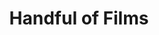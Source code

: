 ---
layout: project
order: 3
metatitle: Handful of Films ✕ Esten.co
metadescription: An award winning production company devoted to creating exquisite and timeless films
metaimg: portfolio/handful-of-films/hof-1.jpg
device: desktop
title: Handful of Films
headline: Crafting a great film is hard, there’s only time for a handful
hyperlink: https://handfuloffilms.ca/
hex: "FF4438"
hex2: "fddddd"
agency: Lift Interactive
type: Website
role: Strategy
role2: Design
bug: hof-bug.png
cardbackground: hof-background.png
cardbackgroundalt: Handful of Films supporting graphic of the "Boy Nomad" film
herographic: hof-herographic.jpg
herographicalt: Homepage screenshot of the Handful of Films website
introimgalt: Grid of screenshots from various pages of the Handful of Films website
screens1title: Only Time For A Handful
screens1description: Handful of Films came to us seeking an alluring new site that would justly showcase their award winning films with a priority on intuitive interface patterns users can explore with ease.</br>With such an eclectic body of work, flexible storytelling was imperative to guarantee each film is shared as originally intended.
screens1desktop: hof-screen-1.jpg
screens1desktopalt: Responsive desktop screenshot of the Handful of Films "about us" page
screens2desktop: hof-screen-2.jpg
screens2desktopalt: Responsive desktop screenshot of the Handful of Films "home" page
screens3desktop: hof-screen-3.jpg
screens3desktopalt: Responsive desktop screenshot of the Handful of Films "the great human odyssey" film page
bustoutimage: hof-quote1.jpg
bustoutimagealt: Poster imagery of the Equus film featuring a white horse on a black background
screens2title: Hand Crafted
screens2description: Our design placed an emphasis on showcasing their gripping content, cinematography and photography through modular layouts that give each film’s brand, story and visuals the spotlight. This modular structure also serves well for responsive design, translating seamlessly to devices of all sizes. In 2019 we were proud to take home an Embers Award for the best website under 30k.
screens2linktext: Digital Alberta
screens2linkurl: https://digitalalberta.com/ember-awards-2019/2019-winners/
screens2firstimage: hof-mobile1.jpg
screens2firstimagealt: Responsive mobile screenshot of the Handful of Films "home" page
screens2secondimage: hof-mobile2.jpg
screens2secondimagealt: Responsive mobile screenshot of the Handful of Films "Equus" film page
screens2thirdimage: hof-mobile3.jpg
screens2thirdimagealt: Responsive mobile screenshot of the Handful of Films "about us" page
screens2fourthimage: hof-mobile4.jpg
screens2fourthimagealt: Responsive mobile screenshot of the Handful of Films "in concert" page
<!-- screens3title: -->
screens3blockquote: Our new site combines functionality with the perfect dose of design elegance and sophistication. We only achieved this by how thorough your team was in consulting with intelligent and constructive suggestions.
screens3description: Niobe Thompson, Owner
<!-- screens3linktext: -->
<!-- screens3linkurl: -->
outroimage: hof-2.jpg
outroimagealt: Grid of screenshots from various pages of the Handful of Films website
svg-box: "0 0 40 35"
svg-path: "M29.57,25.1 L15.16,25.11 L15.16,35 L2.48689958e-14,35 L2.48689958e-14,0 L15.16,0 L15.16,5 L4.98,5 L4.98,30 L10.18,30 L10.18,20.11 L29.57,20.11 L29.57,25.1 Z M24.84,0 L40,0 L40,35 L24.84,35 L24.84,30 L35.02,30 L35.02,5 L29.82,5 L29.82,14.89 L10.44,14.89 L10.44,9.83 L24.84,9.81 L24.84,0 Z"
---